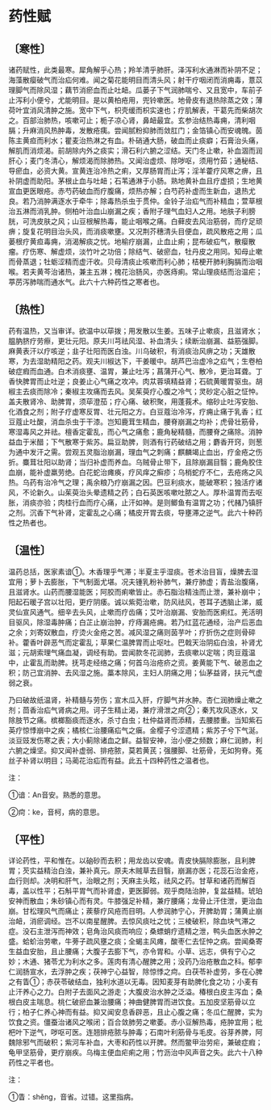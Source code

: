# 药性赋

## 〔寒性〕

诸药赋性，此类最寒。犀角解乎心热；羚羊清乎肺肝。泽泻利水通淋而补阴不足；海藻散瘿破气而治疝何难。闻之菊花能明目而清头风；射干疗咽闭而消痈毒，薏苡理脚气而除风湿；藕节消瘀血而止吐衄。瓜蒌子下气润肺喘兮、又且宽中，车前子止泻利小便兮，尤能明目。是以黄柏疮用，兜铃嗽医。地骨皮有退热除蒸之效；薄荷叶宜消风清肿之施。宽中下气，枳壳缓而枳实速也；疗肌解表，干葛先而柴胡次之。百部治肺热，咳嗽可止；栀子凉心肾，鼻衄最宜。玄参治结热毒痈，清利咽膈；升麻消风热肿毒，发散疮痍。尝闻腻粉抑肺而敛肛门；金箔镇心而安魂魄。茵陈主黄疸而利水；瞿麦治热淋之有血。朴硝通大肠，破血而止痰癖；石膏治头痛，解肌而消烦渴。前胡除内外之痰实；滑石利六腑之涩结。天门冬止嗽，补血涸而润肝心；麦门冬清心，解烦渴而除肺热。又闻治虚烦、除哕呕，须用竹茹；通秘结、导瘀血，必资大黄。宣黄连治冷热之痢，又厚肠胃而止泻；淫羊藿疗风寒之痹，且补阴虚而助阳。茅根止血与吐衄；石苇通淋于小肠。熟地黄补血且疗虚损；生地黄宣血更医眼疮。赤芍药破血而疗腹痛，烦热亦解；白芍药补虚而生新血，退热尤良。若乃消肿满逐水于牵牛；除毒热杀虫于贯仲。金铃子治疝气而补精血；萱草根治五淋而消乳肿。侧柏叶治血山崩漏之疾；香附子理气血妇人之用。地肤子利膀胱，可洗皮肤之风；山豆根解热毒，能止咽喉之痛。白藓皮去风治筋弱，而疗足顽痹；旋复花明目治头风，而消痰嗽壅。又况荆芥穗清头目便血，疏风散疮之用；瓜蒌根疗黄疸毒痈，消渴解痰之忧。地榆疗崩漏，止血止痢；昆布破疝气，散瘿散瘤。疗伤寒、解虚烦，淡竹叶之功倍；除结气、破瘀血，牡丹皮之用同。知母止嗽而骨蒸退；牡蛎涩精而虚汗收。贝母清痰止咳嗽而利心肺；桔梗开肺利胸膈而治咽喉。若夫黄芩治诸热，兼主五淋；槐花治肠风，亦医痔痢。常山理痰结而治温疟；葶苈泻肺喘而通水气。此六十六种药性之寒者也。

## 〔热性〕

药有温热，又当审详。欲温中以荜拨；用发散以生姜。五味子止嗽痰，且滋肾水；腽肭脐疗劳瘵，更壮元阳。原夫川芎祛风湿、补血清头；续断治崩漏、益筋强脚。麻黄表汗以疗咳逆；韭子壮阳而医白浊。川乌破积，有消痰治风痹之功；天雄散寒，为去湿助精阳之药。观夫川椒达下，干姜暖中。胡芦巴治虚冷之疝气；生卷柏破症瘕而血通。白术消痰壅、温胃，兼止吐泻；菖蒲开心气、散冷，更治耳聋。丁香快脾胃而止吐逆；良姜止心气痛之攻冲。肉苁蓉填精益肾；石硫黄暖胃驱虫。胡椒主去痰而除冷；秦椒主攻痛而去风。吴茱萸疗心腹之冷气；灵砂定心脏之怔忡。盖夫散肾冷、助脾胃，须荜澄茄；疗心痛、破积聚，用蓬莪术。缩砂止吐泻安胎、化酒食之剂；附子疗虚寒反胃、壮元阳之方。白豆蔻治冷泻，疗痈止痛于乳香；红豆蔻止吐酸，消血杀虫于干漆。岂知鹿茸生精血，腰脊崩漏之均补；虎骨壮筋骨，寒湿毒风之并祛。檀香定霍乱，而心气之痛愈；鹿角秘精髓，而腰脊之痛除。消肿益血于米醋；下气散寒于紫苏。扁豆助脾，则酒有行药破结之用；麝香开窍，则葱为通中发汗之需。尝观五灵脂治崩漏，理血气之刺痛；麒麟竭止血出，疗金疮之伤折。麋茸壮阳以助肾；当归补虚而养血。乌贼骨止带下，且除崩漏目翳；鹿角胶住血崩，能补虚羸劳绝。白花蛇治瘫痪，疗风痒之癣疹；乌梢蛇疗不仁，去疮疡之风热。乌药有治冷气之理；禹余粮乃疗崩漏之因。巴豆利痰水，能破寒积；独活疗诸风，不论新久。山茱萸治头晕遗精之药；白石英医咳嗽吐脓之人。厚朴温胃而去呕胀，消痰亦验；肉桂行血而疗心痛，止汗如神。是则鲫鱼有温胃之功；代赭乃镇肝之剂。沉香下气补肾，定霍乱之心痛；橘皮开胃去痰，导壅滞之逆气。此六十种药性之热者也。

## 〔温性〕

温药总括，医家素谙①。木香理乎气滞；半夏主乎湿痰。苍术治目盲，燥脾去湿宜用；萝卜去膨胀，下气制面尤堪。况夫锺乳粉补肺气，兼疗肺虚；青盐治腹痛，且滋肾水。山药而腰湿能医；阿胶而痢嗽皆止。赤石脂治精浊而止泄，兼补崩中；阳起石暖子宫以壮阳，更疗阴痿。诚以紫菀治嗽，防风祛风，苍耳子透脑止涕，威灵仙宣风通气。细辛去头风，止嗽而疗齿痛；艾叶治崩漏、安胎而医痢红。羌活明目驱风，除湿毒肿痛；白芷止崩治肿，疗痔漏疮痈。若乃红蓝花通经，治产后恶血之余；刘寄奴散血，疗烫火金疮之苦。减风湿之痛则茵芋叶；疗折伤之症则骨碎补。藿香叶辟恶气而定霍乱；草果仁温脾胃而止呕吐。巴戟天治阴疝白浊，补肾尤滋；元胡索理气痛血凝，调经有助。尝闻款冬花润肺，去痰嗽以定喘；肉豆蔻温中，止霍乱而助脾。抚芎走经络之痛；何首乌治疮疥之资。姜黄能下气、破恶血之积；防己宜消肿、去风湿之施。藁本除风，主妇人阴痛之用；仙茅益肾，扶元气虚弱之衰。

乃曰破故纸温肾，补精髓与劳伤；宣木瓜入肝，疗脚气并水肿。杏仁润肺燥止嗽之剂；茴香治疝气肾病之用。诃子生精止渴，兼疗滑泄之疴②；秦艽攻风逐水，又除肢节之痛。槟榔豁痰而逐水，杀寸白虫；杜仲益肾而添精，去腰膝重。当知紫石英疗惊悸崩中之疾；橘核仁治腰痛疝气之瘨。金樱子兮涩遗精；紫苏子兮下气涎。淡豆豉发伤寒之表；大小蓟除诸血之鲜。益智安神，治小便之频数；麻仁润肺，利六腑之燥坚。抑又闻补虚弱、排疮脓，莫若黄芪；强腰脚、壮筋骨，无如狗脊。菟丝子补肾以明目；马蔺花治疝而有益。此五十四种药性之温者也。

注：

①谙：An音安。熟悉的意思。

②疴：ke，音柯，病的意思。

## **〔平性〕**

详论药性，平和惟在。以硇砂而去积；用龙齿以安魂。青皮快膈除膨胀，且利脾胃；芡实益精治白浊，兼补真元。原夫木贼草去目翳，崩漏亦医；花蕊石治金疮，血行则却。决明和肝气，治眼之剂；天麻主头眩，祛风之药。甘草和诸药而解百毒，盖以性平；石斛平胃气而补肾虚，更医脚弱。观乎商陆治肿，复盆益精。琥珀安神而散血；朱砂镇心而有灵。牛膝强足补精，兼疗腰痛；龙骨止汗住泄，更治血崩。甘松理风气而痛止；蒺藜疗风疮而目明。人参润肺宁心，开脾助胃；蒲黄止崩治衄，消瘀调经。岂不以南星醒脾。去惊风痰吐之忧；三棱破积，除血块气滞之症。没石主泄泻而神效；皂角治风痰而响应；桑螵蛸疗遗精之泄，鸭头血医水肿之盛。蛤蚧治劳嗽，牛蒡子疏风壅之痰；全蝎主风瘫，酸枣仁去怔忡之病。尝闻桑寄生益血安胎，且止腰痛；大腹子去膨下气，亦令胃和。小草、远志，俱有宁心之妙；木通、猪苓尤为利水之多。莲肉有清心醒脾之用；没药乃治疮散血之科。郁李仁润肠宣水，去浮肿之疾；茯神宁心益智，除惊悸之疴。白茯苓补虚劳，多在心脾之有眚①；赤茯苓破结血，独利水道以无毒。因知麦芽有助脾化食之功；小麦有止汗养心之力。白附子去面风之游走；大腹皮治水肿之泛溢。椿根白皮主泻血；桑根白皮主喘息。桃仁破瘀血兼治腰痛；神曲健脾胃而进饮食。五加皮坚筋骨以立行；柏子仁养心神而有益。抑又闻安息香辟恶，且止心腹之痛；冬瓜仁醒脾，实为饮食之资。僵蚕治诸风之喉闭；百合敛肺劳之嗽萎。赤小豆解热毒，疮肿宜用；枇杷叶下逆气，哕呕可医。连翘排疮脓与肿毒；石南叶利筋骨与毛皮。谷芽养脾，阿魏除邪气而破积；紫河车补血，大枣和药性以开脾。然而鳖甲治劳疟，兼破症瘕；龟甲坚筋骨，更疗崩疾。乌梅主便血疟痢之用；竹沥治中风声音之失。此六十八种药性之平者也。

注：

①眚：shěng，音省。过错。这里指病。